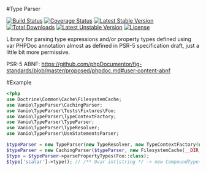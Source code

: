 #Type Parser

[![Build Status](https://api.travis-ci.org/vaniocz/type-parser.svg?branch=master)](https://travis-ci.org/vaniocz/type-parser) [![Coverage Status](https://coveralls.io/repos/github/vaniocz/type-parser/badge.svg?branch=master)](https://coveralls.io/github/vaniocz/type-parser?branch=master) [![Latest Stable Version](https://poser.pugx.org/vanio/type-parser/v/stable)](https://packagist.org/packages/vanio/type-parser) [![Total Downloads](https://poser.pugx.org/vanio/type-parser/downloads)](https://packagist.org/packages/vanio/type-parser) [![Latest Unstable Version](https://poser.pugx.org/vanio/type-parser/v/unstable)](https://packagist.org/packages/vanio/type-parser) [![License](https://poser.pugx.org/vanio/type-parser/license)](https://packagist.org/packages/vanio/type-parser)


Library for parsing type expressions and/or property types defined using var PHPDoc annotation almost as defined in PSR-5 specification draft, just a little bit more permissive.

PSR-5 ABNF: https://github.com/phpDocumentor/fig-standards/blob/master/proposed/phpdoc.md#user-content-abnf

#Example
```php
<?php
use Doctrine\Common\Cache\FilesystemCache;
use Vanio\TypeParser\CachingParser;
use Vanio\TypeParser\Tests\Fixtures\Foo;
use Vanio\TypeParser\TypeContextFactory;
use Vanio\TypeParser\TypeParser;
use Vanio\TypeParser\TypeResolver;
use Vanio\TypeParser\UseStatementsParser;

$typeParser = new TypeParser(new TypeResolver, new TypeContextFactory(new UseStatementsParser));
$typeParser = new CachingParser($typeParser, new FilesystemCache(__DIR__ . '/cache'));
$type = $typeParser->parsePropertyTypes(Foo::class);
$type['scalar']->type(); // /** @var int|string */ -> new CompoundType(Type::INTEGER, Type::STRING) -> new SimpleType(Type::SCALAR)
```
